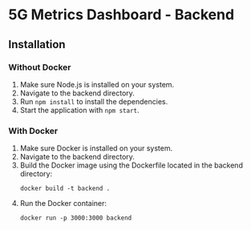 # 5G Metrics Dashboard - Backend

## Installation

### Without Docker
1. Make sure Node.js is installed on your system.
2. Navigate to the backend directory.
3. Run `npm install` to install the dependencies.
4. Start the application with `npm start`.

### With Docker
1. Make sure Docker is installed on your system.
2. Navigate to the backend directory.
3. Build the Docker image using the Dockerfile located in the backend directory:
   ```
   docker build -t backend .
   ```
4. Run the Docker container:
   ```
   docker run -p 3000:3000 backend
   ```
